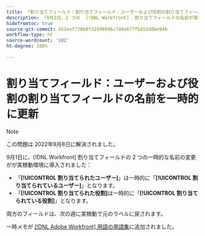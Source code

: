 ```yaml
---
title: 「割り当てフィールド：割り当てフィールド：ユーザーおよび役割の割り当てフィールドの名前を一時的に更新」
description: 「9月1日、2 つの  [!DNL Workfront]  割り当てフィールドの名前が実稼動環境に導入されました」
hidefromtoc: true
source-git-commit: 453eef770b0f31990946c746e677fb453d0be94b
workflow-type: ht
source-wordcount: '102'
ht-degree: 100%

---
```



# 割り当てフィールド：ユーザーおよび役割の割り当てフィールドの名前を一時的に更新

>[!NOTE]
>
>この問題は 2022年9月8日に解決されました。

9月1日に、[!DNL Workfront] 割り当てフィールドの 2 つの一時的な名前の変更がが実稼動環境に導入されました：

* 「**[!UICONTROL 割り当てられたユーザー]**」は一時的に「**[!UICONTROL 割り当てられているユーザー]**」となります。
* 「**[!UICONTROL 割り当てられた役割]**&#x200B;は一時的に「**[!UICONTROL 割り当てられている役割]**」となります。

両方のフィールドは、次の週に実稼動で元のラベルに戻されます。

一時メモが [ [!DNL Adobe Workfront] 用語の用語集](https://experienceleague.adobe.com/docs/workfront/using/basics/workfront-terminology-glossary.html?lang=ja)に追加されました。
